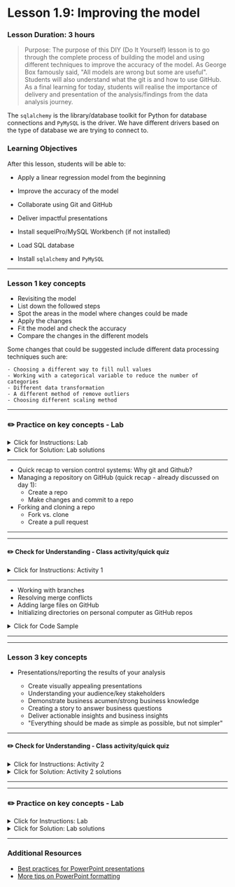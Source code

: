 # Lesson 1.9: Improving the model

### Lesson Duration: 3 hours

> Purpose: The purpose of this DIY (Do It Yourself) lesson is to go through the complete process of building the model and using different techniques to improve the accuracy of the model. As George Box famously said, "All models are wrong but some are useful".
> Students will also understand what the git is and how to use GitHub. As a final learning for today, students will realise the importance of delivery and presentation of the analysis/findings from the data analysis journey.

 The `sqlalchemy` is the library/database toolkit for Python for database connections and `PyMySQL` is the driver. We have different drivers based on the type of database we are trying to connect to.

### Learning Objectives

After this lesson, students will be able to:

- Apply a linear regression model from the beginning
- Improve the accuracy of the model
- Collaborate using Git and GitHub
- Deliver impactful presentations

- Install sequelPro/MySQL Workbench (if not installed)
- Load SQL database
- Install `sqlalchemy` and `PyMySQL`

---

### Lesson 1 key concepts


- Revisiting the model
- List down the followed steps
- Spot the areas in the model where changes could be made
- Apply the changes
- Fit the model and check the accuracy
- Compare the changes in the different models



Some changes that could be suggested include different data processing techniques such are:

    - Choosing a different way to fill null values
    - Working with a categorical variable to reduce the number of categories
    - Different data transformation
    - A different method of remove outliers
    - Choosing different scaling method
---

### :pencil2: Practice on key concepts - Lab



<details>
  <summary> Click for Instructions: Lab </summary>

- Link to the lab: [https://github.com/ironhack-labs/lab-customer-analysis-round-7](https://github.com/ironhack-labs/lab-customer-analysis-round-7)

</details>

<details>
  <summary>Click for Solution: Lab solutions</summary>

- Link to the [lab solution]().

</details>

---

- Quick recap to version control systems: Why git and Github?
- Managing a repository on GitHub (quick recap - already discussed on day 1):
  - Create a repo
  - Make changes and commit to a repo
- Forking and cloning a repo
  - Fork vs. clone
  - Create a pull request

</details>

---
---

#### :pencil2: Check for Understanding - Class activity/quick quiz


<details>
  <summary> Click for Instructions: Activity 1 </summary>

- Fist to five

How everyone is doing with git and GitHub?

</details>

---



- Working with branches
- Resolving merge conflicts
- Adding large files on GitHub
- Initializing directories on personal computer as GitHub repos

<details>
<summary> Click for Code Sample </summary>

```shell
$ git branch 	                        # shows the current branches in the repo
$ git branch -a 	                    # shows all branches (even the ones you haven't worked on)
$ git checkout -b <NameOfNewBranch>	  # creates new branch
$ git checkout <BranchName> 	        # switches to the branch we want to work on
$ git pull 	                          # pulls the latest changes to the branch we are working on (git pull = git fetch + git merge)
$ git fetch 	                        # gets all branches from the repository
```

# Merging Branches

Case 1: Merges changes in branch to the master file

```shell
$ git checkout master
$ git merge <Name of Branch to be merged to Master>
```

Case 2: Merges changes in master file to the branch

```shell
$ git checkout <branch name>
$ git merge master
```

</details>

---


---

### Lesson 3 key concepts



- Presentations/reporting the results of your analysis

  - Create visually appealing presentations
  - Understanding your audience/key stakeholders
  - Demonstrate business acumen/strong business knowledge
  - Creating a story to answer business questions
  - Deliver actionable insights and business insights
  - "Everything should be made as simple as possible, but not simpler"

---

#### :pencil2: Check for Understanding - Class activity/quick quiz



<details>
  <summary> Click for Instructions: Activity 2 </summary>

**Daisy chain**

Check the full analysis process, step by step.

</details>

<details>
  <summary>Click for Solution: Activity 2 solutions</summary>

1. Problem (case study)
2. Getting Data
3. Cleaning/Wrangling/EDA
4. Processing Data
5. Modeling
6. Model Validation
7. Reporting

</details>

---



---

### :pencil2: Practice on key concepts - Lab



<details>
  <summary> Click for Instructions: Lab </summary>

- Link to the lab: [https://github.com/ironhack-labs/lab-customer-analysis-final-round](https://github.com/ironhack-labs/lab-customer-analysis-final-round)

</details>

<details>
  <summary>Click for Solution: Lab solutions</summary>

- Link to the [lab solution]().

</details>

---

### Additional Resources

- [Best practices for PowerPoint presentations](https://alum.mit.edu/best-practices-powerpoint-presentations)
- [More tips on PowerPoint formatting](https://www.workfront.com/blog/10-tips-for-designing-presentations-that-dont-suck-part-1)
